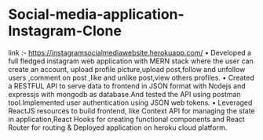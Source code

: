 # Social-media-application-Instagram-Clone
link :- https://instagramsocialmediawebsite.herokuapp.com/
•	Developed a  full fledged instagram web application with MERN stack  where the user can create an account, upload profile picture,upload post,follow and unfollow users ,comment on post ,like and unlike post,view others profiles.
•	Created a RESTFUL API to serve data to frontend in JSON format with Nodejs and expressjs with mongodb as database.And tested the API using postman tool.Implemented user authentication using JSON web tokens.
•	 Leveraged ReactJS resources to build frontend, like Context API for managing the state in application,React Hooks for creating functional components and React Router for routing & Deployed application on heroku cloud platform.
